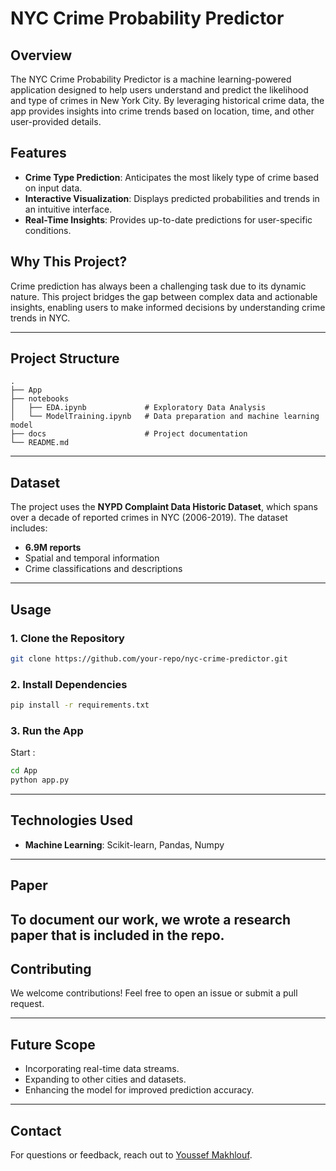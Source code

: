 # **NYC Crime Probability Predictor**

## **Overview**
The NYC Crime Probability Predictor is a machine learning-powered application designed to help users understand and predict the likelihood and type of crimes in New York City. By leveraging historical crime data, the app provides insights into crime trends based on location, time, and other user-provided details.

## **Features**
- **Crime Type Prediction**: Anticipates the most likely type of crime based on input data.
- **Interactive Visualization**: Displays predicted probabilities and trends in an intuitive interface.
- **Real-Time Insights**: Provides up-to-date predictions for user-specific conditions.

## **Why This Project?**
Crime prediction has always been a challenging task due to its dynamic nature. This project bridges the gap between complex data and actionable insights, enabling users to make informed decisions by understanding crime trends in NYC.

---

## **Project Structure**

```
.
├── App              
├── notebooks                 
│   ├── EDA.ipynb             # Exploratory Data Analysis
│   └── ModelTraining.ipynb   # Data preparation and machine learning model
├── docs                      # Project documentation
└── README.md
```

---

## **Dataset**
The project uses the **NYPD Complaint Data Historic Dataset**, which spans over a decade of reported crimes in NYC (2006-2019). The dataset includes:
- **6.9M reports**
- Spatial and temporal information
- Crime classifications and descriptions

---

## **Usage**

### 1. Clone the Repository
```bash
git clone https://github.com/your-repo/nyc-crime-predictor.git
```

### 2. Install Dependencies
```bash
pip install -r requirements.txt
```

### 3. Run the App
Start :
```bash
cd App
python app.py
```
---

## **Technologies Used**
- **Machine Learning**: Scikit-learn, Pandas, Numpy

---
## **Paper**
To document our work, we wrote a research paper that is included in the repo.
---

## **Contributing**
We welcome contributions! Feel free to open an issue or submit a pull request.

---

## **Future Scope**
- Incorporating real-time data streams.
- Expanding to other cities and datasets.
- Enhancing the model for improved prediction accuracy.

---

## **Contact**
For questions or feedback, reach out to [Youssef Makhlouf](mailto:youssef.makhlouf@supcom.tn).
